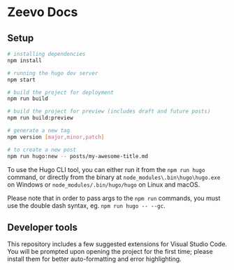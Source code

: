 # Zeevo Docs

## Setup

```bash
# installing dependencies
npm install

# running the hugo dev server
npm start

# build the project for deployment
npm run build

# build the project for preview (includes draft and future posts)
npm run build:preview

# generate a new tag
npm version [major,minor,patch]

# to create a new post
npm run hugo:new -- posts/my-awesome-title.md
```

To use the Hugo CLI tool, you can either run it from the `npm run hugo` command,
or directly from the binary at `node_modules\.bin\hugo\hugo.exe` on Windows
or `node_modules/.bin/hugo/hugo` on Linux and macOS.

Please note that in order to pass args to the `npm run` commands,
you must use the double dash syntax, eg. `npm run hugo -- --gc`.

## Developer tools

This repository includes a few suggested extensions for Visual Studio Code.
You will be prompted upon opening the project for the first time;
please install them for better auto-formatting and error highlighting.
